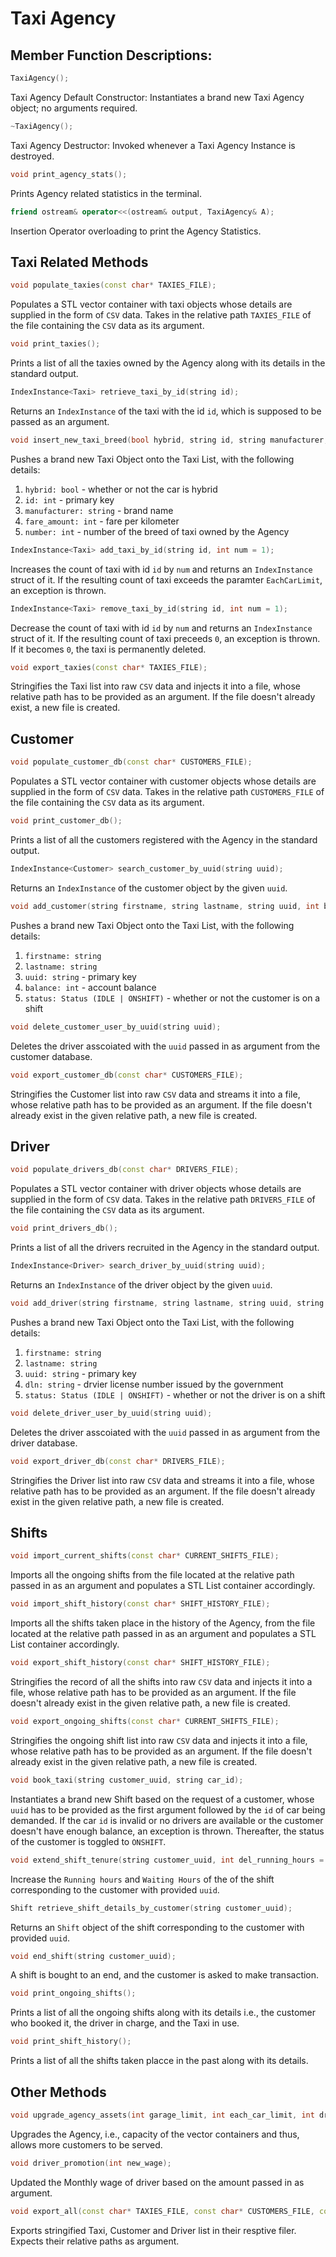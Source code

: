 # Taxi Agency

## Member Function Descriptions:

```cpp
TaxiAgency(); 
```
Taxi Agency Default Constructor: Instantiates a brand new Taxi Agency object; no arguments required.

```cpp
~TaxiAgency();
```
Taxi Agency Destructor: Invoked whenever a Taxi Agency Instance is destroyed.

```cpp
void print_agency_stats();
```
Prints Agency related statistics in the terminal.

```cpp
friend ostream& operator<<(ostream& output, TaxiAgency& A);
```
Insertion Operator overloading to print the Agency Statistics.



## Taxi Related Methods

```cpp
void populate_taxies(const char* TAXIES_FILE);
```
Populates a STL vector container with taxi objects whose details are supplied in the form of `CSV` data. 
Takes in the relative path `TAXIES_FILE` of the file containing the `CSV` data as its argument.

```cpp
void print_taxies();
```
Prints a list of all the taxies owned by the Agency along with its details in the standard output.

```cpp
IndexInstance<Taxi> retrieve_taxi_by_id(string id);
```
Returns an `IndexInstance` of the taxi with the id `id`, which is supposed to be passed as an argument.

```cpp
void insert_new_taxi_breed(bool hybrid, string id, string manufacturer, int fare_amount, int number = 1);
```
Pushes a brand new Taxi Object onto the Taxi List, with the following details:
 1. `hybrid: bool` - whether or not the car is hybrid
 2. `id: int` - primary key
 3. `manufacturer: string` - brand name
 4. `fare_amount: int` - fare per kilometer
 5. `number: int` - number of the breed of taxi owned by the Agency

```cpp
IndexInstance<Taxi> add_taxi_by_id(string id, int num = 1);
```
Increases the count of taxi with id `id` by `num` and returns an `IndexInstance` struct of it.
If the resulting count of taxi exceeds the paramter `EachCarLimit`, an exception is thrown.

```cpp
IndexInstance<Taxi> remove_taxi_by_id(string id, int num = 1);
```
Decrease the count of taxi with id `id` by `num` and returns an `IndexInstance` struct of it.
If the resulting count of taxi preceeds `0`, an exception is thrown. If it becomes `0`, the taxi is permanently deleted.

```cpp
void export_taxies(const char* TAXIES_FILE);
```
Stringifies the Taxi list into raw `CSV` data and injects it into a file, whose relative path has to be provided as an argument. If the file doesn't already exist, a new file is created.




## Customer
```cpp
void populate_customer_db(const char* CUSTOMERS_FILE);
```
Populates a STL vector container with customer objects whose details are supplied in the form of `CSV` data. 
Takes in the relative path `CUSTOMERS_FILE` of the file containing the `CSV` data as its argument.

```cpp
void print_customer_db();
```
Prints a list of all the customers registered with the Agency in the standard output.

```cpp
IndexInstance<Customer> search_customer_by_uuid(string uuid);
```
Returns an `IndexInstance` of the customer object by the given `uuid`.

```cpp
void add_customer(string firstname, string lastname, string uuid, int balance = 0, Status status = IDLE);
```
Pushes a brand new Taxi Object onto the Taxi List, with the following details:
 1. `firstname: string`
 2. `lastname: string`
 3. `uuid: string` - primary key
 4. `balance: int` - account balance
 5. `status: Status (IDLE | ONSHIFT)` - whether or not the customer is on a shift

```cpp
void delete_customer_user_by_uuid(string uuid);
```
Deletes the driver asscoiated with the `uuid` passed in as argument from the customer database.

```cpp
void export_customer_db(const char* CUSTOMERS_FILE);
```
Stringifies the Customer list into raw `CSV` data and streams it into a file, whose relative path has to be provided as an argument. If the file doesn't already exist in the given relative path, a new file is created.






## Driver
```cpp
void populate_drivers_db(const char* DRIVERS_FILE);
```
Populates a STL vector container with driver objects whose details are supplied in the form of `CSV` data. 
Takes in the relative path `DRIVERS_FILE` of the file containing the `CSV` data as its argument.

```cpp
void print_drivers_db();
```
Prints a list of all the drivers recruited in the Agency in the standard output.

```cpp
IndexInstance<Driver> search_driver_by_uuid(string uuid);
```
Returns an `IndexInstance` of the driver object by the given `uuid`.

```cpp
void add_driver(string firstname, string lastname, string uuid, string dln, Status status = IDLE);
```
Pushes a brand new Taxi Object onto the Taxi List, with the following details:
 1. `firstname: string`
 2. `lastname: string`
 3. `uuid: string` - primary key
 4. `dln: string` - drvier license number issued by the government
 5. `status: Status (IDLE | ONSHIFT)` - whether or not the driver is on a shift

```cpp
void delete_driver_user_by_uuid(string uuid);
```
Deletes the driver asscoiated with the `uuid` passed in as argument from the driver database.

```cpp
void export_driver_db(const char* DRIVERS_FILE);
```
Stringifies the Driver list into raw `CSV` data and streams it into a file, whose relative path has to be provided as an argument. If the file doesn't already exist in the given relative path, a new file is created.



## Shifts
```cpp
void import_current_shifts(const char* CURRENT_SHIFTS_FILE);
```
Imports all the ongoing shifts from the file located at the relative path passed in as an argument and populates a STL List container accordingly.

```cpp
void import_shift_history(const char* SHIFT_HISTORY_FILE);
```
Imports all the shifts taken place in the history of the Agency, from the file located at the relative path passed in as an argument and populates a STL List container accordingly.

```cpp
void export_shift_history(const char* SHIFT_HISTORY_FILE);
```
Stringifies the record of all the shifts into raw `CSV` data and injects it into a file, whose relative path has to be provided as an argument. If the file doesn't already exist in the given relative path, a new file is created.

```cpp
void export_ongoing_shifts(const char* CURRENT_SHIFTS_FILE);
```
Stringifies the ongoing shift list into raw `CSV` data and injects it into a file, whose relative path has to be provided as an argument. If the file doesn't already exist in the given relative path, a new file is created.

```cpp
void book_taxi(string customer_uuid, string car_id);
```
Instantiates a brand new Shift based on the request of a customer, whose `uuid` has to be provided as the first argument followed by the `id` of car being demanded. If the car `id` is invalid or no drivers are available or the customer doesn't have enough balance, an exception is thrown. Thereafter, the status of the customer is toggled to `ONSHIFT`.

```cpp
void extend_shift_tenure(string customer_uuid, int del_running_hours = 12, int del_waiting_hours = 12)
```
Increase the `Running hours` and `Waiting Hours` of the of the shift corresponding to the customer with provided `uuid`.

```cpp
Shift retrieve_shift_details_by_customer(string customer_uuid);
```
Returns an `Shift` object of the shift corresponding to the customer with provided `uuid`.

```cpp
void end_shift(string customer_uuid);
```
A shift is bought to an end, and the customer is asked to make transaction.

```cpp
void print_ongoing_shifts();
```
Prints a list of all the ongoing shifts along with its details i.e., the customer who booked it, the driver in charge, and the Taxi in use.

```cpp
void print_shift_history();
```
Prints a list of all the shifts taken placce in the past along with its details.


## Other Methods
```cpp
void upgrade_agency_assets(int garage_limit, int each_car_limit, int driver_vacancies);
```
Upgrades the Agency, i.e., capacity of the vector containers and thus, allows more customers to be served.

```cpp
void driver_promotion(int new_wage);
```
Updated the Monthly wage of driver based on the amount passed in as argument.


```cpp
void export_all(const char* TAXIES_FILE, const char* CUSTOMERS_FILE, const char* DRIVERS_FILE);
```
Exports stringified Taxi, Customer and Driver list in their resptive filer. Expects their relative paths as argument.